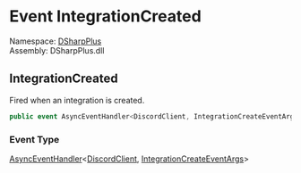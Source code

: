 # Event IntegrationCreated

Namespace: [DSharpPlus](DSharpPlus.md)  
Assembly: DSharpPlus.dll

## <a id="DSharpPlus_DiscordShardedClient_IntegrationCreated"></a>IntegrationCreated

Fired when an integration is created.

```csharp
public event AsyncEventHandler<DiscordClient, IntegrationCreateEventArgs> IntegrationCreated
```

### Event Type

[AsyncEventHandler](DSharpPlus.AsyncEvents.AsyncEventHandler\-2.md)<[DiscordClient](DSharpPlus.DiscordClient.md), [IntegrationCreateEventArgs](DSharpPlus.EventArgs.IntegrationCreateEventArgs.md)\>

